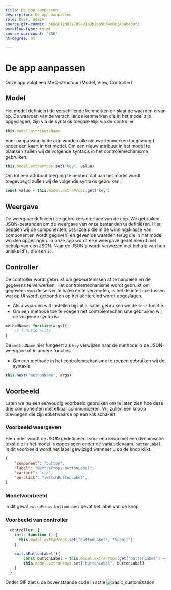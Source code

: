 ```yaml
---
title: De app aanpassen
description: De app aanpassen
role: User, Admin
source-git-commit: be06612d832785a91a3b2a89b84e0c2438ba30f2
workflow-type: tm+mt
source-wordcount: '336'
ht-degree: 0%

---
```


# De app aanpassen

Onze app volgt een MVC-structuur (Model, View, Controller)

## Model

Het model definieert de verschillende kenmerken en slaat de waarden ervan op. De waarden van de verschillende kenmerken die in het model zijn opgeslagen, zijn via de syntaxis toegankelijk via de controller

```typescript
this.model.attributeName
```

Voor aanpassing in de app worden alle nieuwe kenmerken toegevoegd onder een kaart in het model.
Om een nieuw attribuut in het model te plaatsen zullen wij de volgende syntaxis in het controlemechanisme gebruiken:

```typescript
this.model.extraProps.set("key", value)
```

Om tot een attribuut toegang te hebben dat aan het model wordt toegevoegd zullen wij de volgende syntaxis gebruiken:

```typescript
const value = this.model.extraProps.get("key")
```

## Weergave

De weergave definieert de gebruikersinterface van de app. We gebruiken JSON-bestanden om de weergave van onze bestanden te definiëren. Hier, bepalen wij de componenten, css (zoals die in de winningsklasse van componenten wordt gegeven) en geven de waarden terug die in het model worden opgeslagen.
In onze app wordt elke weergave gedefinieerd met behulp van een JSON. Naar de JSON&#39;s wordt verwezen met behulp van hun unieke id&#39;s, die een `id`.

## Controller

De controller wordt gebruikt om gebeurtenissen af te handelen en de gegevens te verwerken. Het controlemechanisme wordt gebruikt om gegevens van de server te halen en te verzenden, is het de interface tussen wat op UI wordt getoond en op het achtereind wordt opgeslagen.

- Als u waarden wilt instellen bij initialisatie, gebruiken we de `init` functie.
- Om een methode toe te voegen het controlemechanisme gebruiken wij de volgende syntaxis:

```typescript
methodName: function(args){
    // functionality
}
```

De `methodName` hier fungeert als `key` verwijzen naar de methode in de JSON-weergave of in andere functies

- Om een methode in het controlemechanisme te roepen gebruiken wij de syntaxis

```typescript
this.next('methodName', args)
```

## Voorbeeld

Laten we nu een eenvoudig voorbeeld gebruiken om te laten zien hoe deze drie componenten met elkaar communiceren.
Wij zullen een knoop toevoegen die zijn etiketwaarde op een klik schakelt

### Voorbeeld weergeven

Hieronder wordt de JSON gedefinieerd voor een knop met een dynamische tekst die in het model is opgeslagen onder de variabelenaam. `buttonLabel`.
In dit voorbeeld wordt het label gewijzigd wanneer u op de knop klikt.

```JSON
{
    "component": "button",
    "label": "@extraProps.buttonLabel",
    "variant": "cta",
    "on-click": "switchButtonLabel",
}
```

### Modelvoorbeeld

in dit geval `extraProps.buttonLabel` bevat het label van de knop

### Voorbeeld van controller

```typescript
  controller: {
    init: function () {
      this.model.extraProps.set("buttonLabel", "Submit")
    },

    switchButtonLabel(){
        const buttonLabel = this.model.extraProps.get("buttonLabel") === "Submit"? "Cancel" : "Submit"
        this.model.extraProps.set("buttonLabel", buttonLabel)
    }
  }
```

Onder GIF ziet u de bovenstaande code in actie
![basic_customization](imgs/basic_customisation.gif "Knop Basisaanpassing")

